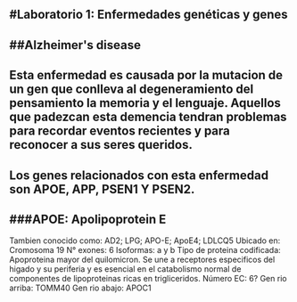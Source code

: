 #Laboratorio 1: Enfermedades genéticas y genes 
---
##Alzheimer's disease 
--
Esta enfermedad es causada por la mutacion de un gen que conlleva al degeneramiento del pensamiento la memoria y el lenguaje. 
Aquellos que padezcan esta demencia tendran problemas para recordar eventos recientes y para reconocer a sus seres queridos. 
--
Los genes relacionados con esta enfermedad son APOE, APP, PSEN1 Y PSEN2.
--
###APOE: Apolipoprotein E
-
Tambien conocido como: AD2; LPG; APO-E; ApoE4; LDLCQ5
Ubicado en: Cromosoma 19
N° exones: 6
Isoformas: a y b
Tipo de proteina codificada: Apoproteina mayor del quilomicron. Se une a receptores especificos del higado y su periferia y es esencial en el catabolismo normal de componentes de lipoproteinas ricas en trigliceridos.
Número EC: 6?
Gen rio arriba: TOMM40
Gen rio abajo: APOC1
